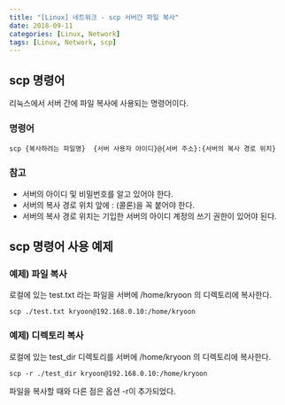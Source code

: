 ```yaml
---
title: "[Linux] 네트워크 - scp 서버간 파일 복사"
date: 2018-09-11
categories: [Linux, Network]
tags: [Linux, Network, scp]
---
```


## scp 명령어
리눅스에서 서버 간에 파일 복사에 사용되는 명령어이다.

### 명령어
```
scp {복사하려는 파일명}  {서버 사용자 아이디}@{서버 주소}:{서버의 복사 경로 위치}
```

### 참고
- 서버의 아이디 및 비밀번호를 알고 있어야 한다.
- 서버의 복사 경로 위치 앞에 : (콜론)을 꼭 붙어야 한다.
- 서버의 복사 경로 위치는 기입한 서버의 아이디 계정의 쓰기 권한이 있어야 된다.

## scp 명령어 사용 예제
### 예제) 파일 복사
로컬에 있는 test.txt 라는 파일을 서버에 /home/kryoon 의 디렉토리에 복사한다.
```
scp ./test.txt kryoon@192.168.0.10:/home/kryoon
```

### 예제) 디렉토리 복사
로컬에 있는 test_dir 디렉토리를 서버에 /home/kryoon 의 디렉토리에 복사한다.
```
scp -r ./test_dir kryoon@192.168.0.10:/home/kryoon
```

파일을 복사할 때와 다른 점은 옵션 -r이 추가되었다.